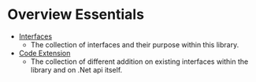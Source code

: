 # Overview Essentials

* [Interfaces](Interfaces.md)
  * The collection of interfaces and their purpose within this library.
* [Code Extension](Code_Extensions.md)
  * The collection of different addition on existing interfaces within the library and on .Net api itself.
